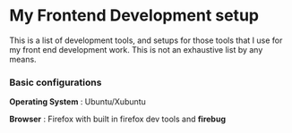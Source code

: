 # My Frontend Development setup

This is a list of development tools, and setups for those tools that I use for my front end development work. This is not an exhaustive list by any means.

### Basic configurations

**Operating System** : Ubuntu/Xubuntu

**Browser** : Firefox with built in firefox dev tools and **firebug**

